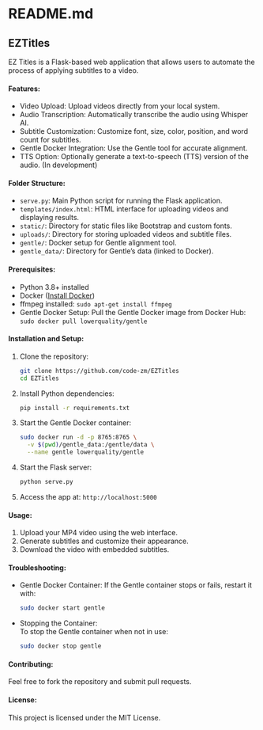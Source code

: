 # README.md

## EZTitles

EZ Titles is a Flask-based web application that allows users to automate the process of applying subtitles to a video.

#### Features:
- Video Upload: Upload videos directly from your local system.
- Audio Transcription: Automatically transcribe the audio using Whisper AI.
- Subtitle Customization: Customize font, size, color, position, and word count for subtitles.
- Gentle Docker Integration: Use the Gentle tool for accurate alignment.
- TTS Option: Optionally generate a text-to-speech (TTS) version of the audio. (In development)

#### Folder Structure:
- `serve.py`: Main Python script for running the Flask application.
- `templates/index.html`: HTML interface for uploading videos and displaying results.
- `static/`: Directory for static files like Bootstrap and custom fonts.
- `uploads/`: Directory for storing uploaded videos and subtitle files.
- `gentle/`: Docker setup for Gentle alignment tool.
- `gentle_data/`: Directory for Gentle’s data (linked to Docker).
#### Prerequisites: 
- Python 3.8+ installed
- Docker ([Install Docker](https://docs.docker.com/get-docker/))
- ffmpeg installed: `sudo apt-get install ffmpeg`
- Gentle Docker Setup: Pull the Gentle Docker image from Docker Hub: 
`sudo docker pull lowerquality/gentle `

#### Installation and Setup:
  1. Clone the repository:
     ```bash
     git clone https://github.com/code-zm/EZTitles
     cd EZTitles
     ```
  2. Install Python dependencies:
     ```bash
     pip install -r requirements.txt
     ```
  3. Start the Gentle Docker container:
     ```bash
     sudo docker run -d -p 8765:8765 \
       -v $(pwd)/gentle_data:/gentle/data \
       --name gentle lowerquality/gentle
     ```
  4. Start the Flask server:
     ```bash
     python serve.py
     ```
  5. Access the app at: `http://localhost:5000`

#### Usage:
  1. Upload your MP4 video using the web interface.
  2. Generate subtitles and customize their appearance.
  3. Download the video with embedded subtitles.

#### Troubleshooting:
  - Gentle Docker Container: 
    If the Gentle container stops or fails, restart it with:
    ```bash
    sudo docker start gentle
    ```

  - Stopping the Container:  
    To stop the Gentle container when not in use:
    ```bash
    sudo docker stop gentle
    ```

#### Contributing:
  Feel free to fork the repository and submit pull requests.

#### License:
  This project is licensed under the MIT License.


